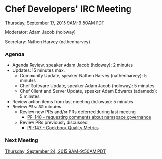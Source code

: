# Chef Developers' IRC Meeting

[Thursday, September 17, 2015 9AM-9:50AM PDT](http://everytimezone.com/#2015-9-17,240,cn3)

Moderator:  Adam Jacob (holoway)

Secretary:  Nathen Harvey (nathenharvey)

### Agenda
* Agenda Review, speaker Adam Jacob (holoway): 2 minutes
* Updates: 15 minutes max.
  * Community Update, speaker Nathen Harvey (nathenharvey): 5 minutes
  * Chef Software Update, speaker Adam Jacob (holoway): 5 minutes
  * Chef Client and Server Update, speaker Adam Edwards (adamedx): 5 minutes
* Review action items from last meeting (holoway): 5 minutes
* Review PRs:  35 minutes
  * Review new PRs and/or PRs deferred during last meeting
    * [PR-148 - requesting comments about namspace governance](https://github.com/chef/chef-rfc/pull/148)
  * Review PRs previously discussed
    * [PR-147 - Cookbook Quality Metrics](https://github.com/chef/chef-rfc/pull/147)

### Next Meeting

[Thursday, September 24, 2015 9AM-9:50AM PDT](http://everytimezone.com/#2015-9-24,240,cn3)
